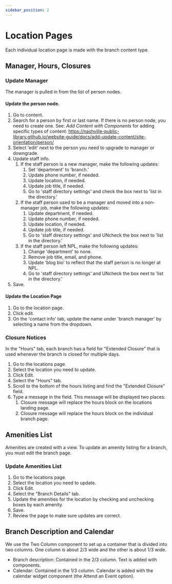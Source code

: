 ```yaml
---
sidebar_position: 2
---
```


# Location Pages

Each individual location page is made with the branch content type.

## Manager, Hours, Closures

### Update Manager

The manager is pulled in from the list of person nodes.

#### Update the person node.

1. Go to content.
1. Search for a person by first or last name. If there is no person node, you need to create one. See: *Add Content with Components* for adding specific types of content: https://nashville-public-library.github.io/website-guide/docs/add-update-content/site-orientation/person/
1. Select 'edit' next to the person you need to upgrade to manager or downgrade.
1. Update staff info.
   1. If the staff person is a new manager, make the following updates:
      1. Set 'department' to 'branch.'
      1. Update phone number, if needed.
      1. Update location, if needed.
      1. Update job title, if needed.
      1. Go to 'staff directory settings' and check the box next to 'list in the directory.'
   1. If the staff person used to be a manager and moved into a non-manager job, make the following updates:
      1. Update department, if needed.
      1. Update phone number, if needed.
      1. Update location, if needed.
      1. Update job title, if needed.
      1. Go to 'staff directory settings' and UNcheck the box next to 'list in the directory.'
   1. If the staff person left NPL, make the following updates:
      1. Change 'department' to none.
      1. Remove job title, email, and phone.
      1. Update 'blog bio' to reflect that the staff person is no longer at NPL.
      1. Go to 'staff directory settings' and UNcheck the box next to 'list in the directory.'
1. Save.

#### Update the Location Page

1. Go to the location page.
1. Click edit.
1. On the 'contact info' tab, update the name under 'branch manager' by selecting a name from the dropdown.

### Closure Notices

In the "Hours" tab, each branch has a field for "Extended Closure" that is used whenever the branch is closed for multiple days.

1. Go to the locations page.
1. Select the location you need to update.
1. Click Edit.
1. Select the "Hours" tab.
1. Scroll to the bottom of the hours listing and find the "Extended Closure" field.
1. Type a message in the field. This message will be displayed two places:
   1. Closure message will replace the hours block on the locations landing page.
   1. Closure message will replace the hours block on the individual branch page.

## Amenities List

Amenities are created with a view. To update an amenity listing for a branch, you must edit the branch page.

### Update Amenities List

1. Go to the locations page.
1. Select the location you need to update.
1. Click Edit.
1. Select the "Branch Details" tab.
1. Update the amenities for the location by checking and unchecking boxes by each amenity.
1. Save.
1. Review the page to make sure updates are correct.

## Branch Description and Calendar

We use the Two Column component to set up a container that is divided into two columns. One column is about 2/3 wide and the other is about 1/3 wide.
- Branch description: Contained in the 2/3 column. Text is added with components.  
- Calendar: Contained in the 1/3 column. Calendar is added with the calendar widget component (the Attend an Event option).
